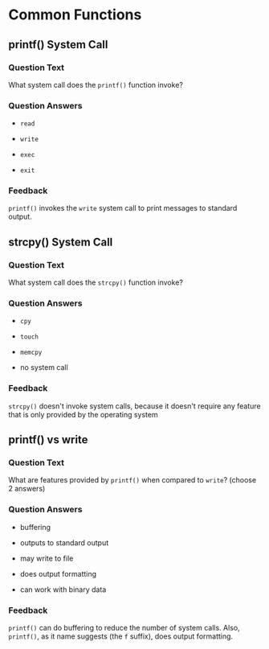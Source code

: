 # Common Functions

## printf() System Call

### Question Text

What system call does the `printf()` function invoke?

### Question Answers

- `read`

+ `write`

- `exec`

- `exit`

### Feedback

`printf()` invokes the `write` system call to print messages to standard output.

## strcpy() System Call

### Question Text

What system call does the `strcpy()` function invoke?

### Question Answers

- `cpy`

- `touch`

- `memcpy`

+ no system call

### Feedback

`strcpy()` doesn't invoke system calls, because it doesn't require any feature that is only provided by the operating system

## printf() vs write

### Question Text

What are features provided by `printf()` when compared to `write`? (choose 2 answers)

### Question Answers

+ buffering

- outputs to standard output

- may write to file

+ does output formatting

- can work with binary data

### Feedback

`printf()` can do buffering to reduce the number of system calls.
Also, `printf()`, as it name suggests (the `f` suffix), does output formatting.
